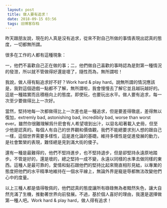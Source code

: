 ```yaml
---
 layout: post
 title: 做人要有追求！
 date: 2018-09-15 03:56
 tags: 旧博客存档
---
```

昨天跟朋友說，現在的人真是沒有追求，從來不對自己所做的事情表現出認真的態度，一切都無所謂。

很多在工作的人都有這種現象：

一，他們不喜歡自己正在做的事；二，他們做自己喜歡的事時認為是對第一種情況的發泄，所以就不管做得好還是壞了，隨性而為，無所謂啦！

我說，做人得有點追求好不好？Work hard & play
hard。說無所謂的情況應該是，我對這個遊戲一點都不了解，無所謂啦，我會慢慢去了解它並且越玩越好的。這是一種踏實而且積極向上的態度。即使玩，也要玩出水平。做人要有追求，每一次至少要做得比上一次好。

當然，堅持地每一次都做得比上一次差也是一種追求，但是要差得徹底，差得無以復加，extremly bad, astonishing bad,
incredibily bad, worse than worst
ever。雖然你很難理解爲什麽會有人希望壞到出汁，以惡名昭著載入史冊，但至少他是認真的。每個人有自己的世界觀和價值觀，我們不能總要求別人想的跟自己一樣，這個世界需要多樣性，這是進化論的基礎。維持多樣性是促進發展的動力，是社會繁榮的表現，難怪總是見到滿大街的傻子。

還有一種是最難得的，他們不堅持進步，也不堅持退步，但是卻堅持永遠原地踏步。不管是好的，還是壞的，總之堅持一成不變，永遠以同樣的水準去做同樣的東西。這種人是最可靠的，愛情和鉆石跟他們的堅持比起來簡直相形見絀，以專業的態度把他們的水平精準地維持在一個水平線上，無論外界是寵是辱都無法改變他們心中的度量。

以上三種人都是值得敬佩的，他們認真的態度讓所有碌碌無為者黯然失色，讓大自然充滿了生機，推動著世界向前發展。不過，基於個人喜好的理由，我還是選擇做第一種人吧。Work
hard & play hard，做人得有追求！


